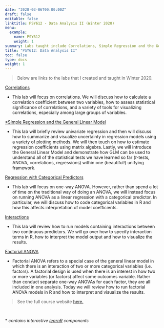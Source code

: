 ```yaml
---
date: "2020-03-06T00:00:00Z"
draft: false
editable: false
linktitle: PSY612 - Data Analysis II (Winter 2020)
menu:
  example:
    name: PSY612
    weight: 1
summary: Labs taught include Correlations, Simple Regression and the General Linear Model, Regression with Categorical Predictors, Interactions, and Factorial ANOVA.
title: "PSY612: Data Analysis II"
toc: false
type: docs
weight: 1
---
```


>Below are links to the labs that I created and taught in Winter 2020. 

[Correlations](https://brendanhcullen.github.io/psy612/labs/lab-1/lab-1.html)

* This lab will focus on correlations. We will discuss how to calculate a correlation coefficient between two variables, how to assess statistical significance of correlations, and a variety of tools for visualizing correlations, especially among large groups of variables.


[*Simple Regression and the General Linear Model](https://brendanhcullen.github.io/psy612/labs/lab-3/lab-3-learnr.html)


* This lab will briefly review univariate regression and then will discuss how to summarize and visualize uncertainty in regression models using a variety of plotting methods. We will then touch on how to estimate regression coefficients using matrix algebra. Lastly, we will introduce the General Linear Model and demonstrate how GLM can be used to understand all of the statistical tests we have learned so far (*t*-tests, ANOVA, correlations, regressions) within one (beautiful!) unifying framework.


[Regression with Categorical Predictors](https://brendanhcullen.github.io/psy612/labs/lab-5/lab-5.html)

* This lab will focus on one-way ANOVA. However, rather than spend a lot of time on the traditional way of doing an ANOVA, we will instead focus on running ANOVA as a linear regression with a categorical predictor. In particular, we will discuss how to code categorical variables in R and how this affects interpretation of model coefficients.


[Interactions](https://brendanhcullen.github.io/psy612/labs/lab-7/lab-7.html)

* This lab will review how to run models containing interactions between two continuous predictors. We will go over how to specify interaction terms in R, how to interpret the model output and how to visualize the results.


[Factorial ANOVA](https://brendanhcullen.github.io/psy612/labs/lab-8/lab-8.html)

* Factorial ANOVA refers to a special case of the general linear model in which there is an interaction of two or more categorical variables (i.e. factors). A factorial design is used when there is an interest in how two or more variables (or factors) affect some outcomes variable. Rather than conduct separate one-way ANOVAs for each factor, they are all included in one analysis. Today we will review how to run factorial ANOVA models in R and how to interpret and visualize the results.


>See the full course website [here.](https://brendanhcullen.github.io/psy612/)

<br>

\* *contains interactive [learnR](https://rstudio.github.io/learnr/) components*
